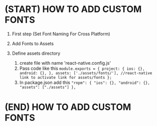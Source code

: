 # (START) HOW TO ADD CUSTOM FONTS
1. First step (Set Font Naming For Cross Platform)

2. Add Fonts to Assets

3. Define assets directory
    1) create file with name 'react-native.config.js'
    2) Pass code like this
    `module.exports = {
    	project: {
    		ios: {},
    		android: {},
    	},
    	assets: ['./assets/fonts/'], //react-native link to activate link for assets/fonts
    };`
    3) In package.json add this
    `"rnpm": {
        "ios": {},
        "android": {},
        "assets": ["./assets"]
      },`
# (END) HOW TO ADD CUSTOM FONTS